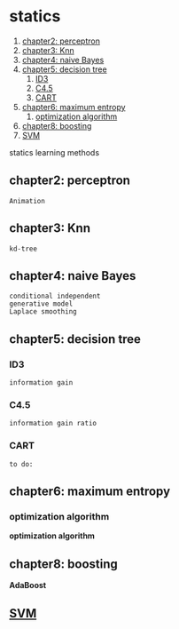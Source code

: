 # statics
<!-- MarkdownTOC -->

1. [chapter2: perceptron](#chapter2-perceptron)
1. [chapter3: Knn](#chapter3-knn)
1. [chapter4: naive Bayes](#chapter4-naive-bayes)
1. [chapter5: decision tree](#chapter5-decision-tree)
    1. [ID3](#id3)
    1. [C4.5](#c45)
    1. [CART](#cart)
1. [chapter6: maximum entropy](#chapter6-maximum-entropy)
    1. [optimization algorithm](#optimization-algorithm)
1. [chapter8: boosting](#chapter8-boosting)
1. [SVM](#svm)

<!-- /MarkdownTOC -->

statics learning methods
## chapter2: perceptron
    Animation
## chapter3: Knn
    kd-tree
## chapter4: naive Bayes
    conditional independent
    generative model
    Laplace smoothing
## chapter5: decision tree 
### ID3
    information gain
### C4.5
    information gain ratio
### CART
    to do:
## chapter6: maximum entropy
### optimization algorithm
**optimization algorithm**
## chapter8: boosting
**AdaBoost**
## [SVM](http://cuijiahua.com/blog/2017/11/ml_8_svm_1.html)



